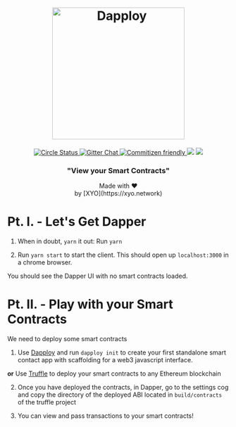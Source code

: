 <h1 align="center">
  <img alt="Dapploy" src="https://github.com/XYOracleNetwork/tool-dapper-react/blob/master/src/assets/dapper-logo.svg" width="300" backgroundColor="black">
</h1>

<p align="center">
  <a href="https://circleci.com/gh/XYOracleNetwork/tool-dapper-nodejs">
    <img alt="Circle Status" src="https://circleci.com/gh/XYOracleNetwork/tool-dapper-react.svg?style=shield&circle-token=17875bb2726cc569f5426d27748d6386f2401f5b">
  </a>
  <a href="https://gitter.im/XYOracleNetwork/Dev">
    <img alt="Gitter Chat" src="https://img.shields.io/gitter/room/XYOracleNetwork/Stardust.svg">
  </a>
  <a href="http://commitizen.github.io/cz-cli/">
    <img alt="Commitizen friendly" src="https://img.shields.io/badge/web3-friendly-brightgreen.svg">
    </a>
    <a href="https://david-dm.org/xyoraclenetwork/tool-dapper-react" title="dependencies status"><img src="https://david-dm.org/xyoraclenetwork/tool-dapper-react/status.svg"/></a>
  <a href="https://david-dm.org/xyoraclenetwork/tool-dapper-react?type=dev" title="devDependencies status"><img src="https://david-dm.org/xyoraclenetwork/tool-dapper-react/dev-status.svg"/></a>
</p>

<h3 align="center">
  "View your Smart Contracts"
</h3>
<p align="center">
  Made with ❤️
  <br/>by [XYO](https://xyo.network)
</p>

# Pt. I. - Let's Get Dapper

1. When in doubt, `yarn` it out:
   Run `yarn`

2. Run `yarn start` to start the client. This should open up `localhost:3000` in a chrome browser.

You should see the Dapper UI with no smart contracts loaded.

# Pt. II. - Play with your Smart Contracts

We need to deploy some smart contracts

1. Use [Dapploy](https://github.com/XYOracleNetwork/tool-dappdeployer-node) and run `dapploy init` to create your first standalone smart contact app with scaffolding for a web3 javascript interface.

**or** Use [Truffle](https://truffleframework.com) to deploy your smart contracts to any Ethereum blockchain

2. Once you have deployed the contracts, in Dapper, go to the settings cog and copy the directory of the deployed ABI located in `build/contracts` of the truffle project

3. You can view and pass transactions to your smart contracts!

